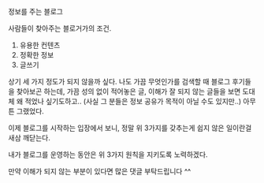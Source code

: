 정보를 주는 블로그

사람들이 찾아주는 블로거가의 조건.

1. 유용한 컨텐츠
2. 정확한 정보
3. 글쓰기


상기 세 가지 정도가 되지 않을까 싶다.
나도 가끔 무엇인가를 검색할 때 블로그 후기들을 찾아보곤 하는데, 
가끔 성의 없이 적어놓은 글, 이해가 잘 되지 않는 글들을 보면 도대체 왜 적었나 싶기도하고.. (사실 그 분들은 정보 공유가 목적이 아닐 수도 있지만..)
아무튼 그랬었다.

이제 블로그를 시작하는 입장에서 보니, 정말 위 3가지를 갖추는게 쉽지 않은 일이란걸 새삼 깨닫는다.

내가 블로그를 운영하는 동안은 위 3가지 원칙을 지키도록 노력하겠다.

만약 이해가 되지 않는 부분이 있다면 많은 댓글 부탁드립니다 ^^

